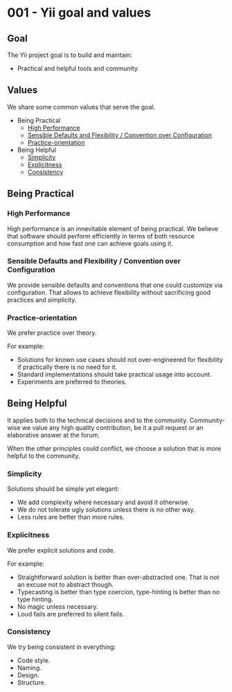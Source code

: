 # 001 - Yii goal and values

## Goal

The Yii project goal is to build and maintain:

- Practical and helpful tools and community.

## Values

We share some common values that serve the goal.

- Being Practical
    - [High Performance](#high-performance)
    - [Sensible Defaults and Flexibility / Convention over Configuration](#sensible-defaults-and-flexibility--convention-over-configuration)
    - [Practice-orientation](#practice-orientation)
- Being Helpful
    - [Simplicity](#simplicity)
    - [Explicitness](#explicitness)
    - [Consistency](#consistency)
    
## Being Practical

### High Performance

High performance is an innevitable element of being practical. We believe that software should perform efficiently in terms of both resource consumption and how fast one can achieve goals using it.

### Sensible Defaults and Flexibility / Convention over Configuration

We provide sensible defaults and conventions that one could customize via configuration.
That allows to achieve flexibility without sacrificing good practices and simplicity.

### Practice-orientation

We prefer practice over theory.

For example:

- Solutions for known use cases should not over-engineered for flexibility if practically there is no need for it.
- Standard implementations should take practical usage into account.
- Experiments are preferred to theories.

## Being Helpful

It applies both to the technical decisions and to the community. Community-wise we value any high quality contribution, be it a
pull request or an elaborative answer at the forum.

When the other principles could conflict, we choose a solution that is more helpful to the community.

### Simplicity

Solutions should be simple yet elegant:

- We add complexity where necessary and avoid it otherwise.
- We do not tolerate ugly solutions unless there is no other way.
- Less rules are better than more rules.

### Explicitness

We prefer explicit solutions and code.

For example:

- Straightforward solution is better than over-abstracted one. That is not an excuse not to abstract though.
- Typecasting is better than type coercion, type-hinting is better than no type hinting.
- No magic unless necessary.
- Loud fails are preferred to silent fails.

### Consistency

We try being consistent in everything:

- Code style.
- Naming.
- Design.
- Structure.
